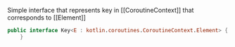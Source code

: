 Simple interface that represents key in [[CoroutineContext]] that corresponds to [[Element]]

```kotlin
public interface Key<E : kotlin.coroutines.CoroutineContext.Element> {
    }
```